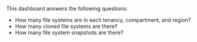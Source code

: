 This dashboard answers the following questions:

- How many file systems are in each tenancy, compartment, and region?
- How many cloned file systems are there?
- How many file system snapshots are there?
